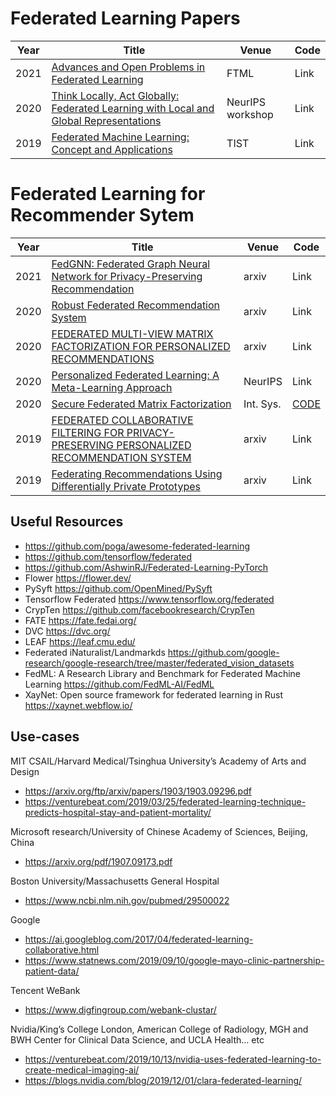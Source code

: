 # Federated Learning Papers
| Year   | Title  | Venue | Code  |
|-------|--------|--------|-----------|
| 2021 | [Advances and Open Problems in Federated Learning](https://arxiv.org/pdf/1912.04977.pdf) | FTML  | Link |
| 2020 | [Think Locally, Act Globally: Federated Learning with Local and Global Representations](https://arxiv.org/pdf/2001.01523.pdf) | NeurIPS workshop | Link |
| 2019 | [Federated Machine Learning: Concept and Applications](https://dl.acm.org/doi/pdf/10.1145/3298981) | TIST | Link |

# Federated Learning for Recommender Sytem
| Year   | Title  | Venue | Code  |
|-------|--------|--------|-----------|
| 2021 | [FedGNN: Federated Graph Neural Network for Privacy-Preserving Recommendation](https://arxiv.org/abs/2102.04925) | arxiv | Link |
| 2020 | [Robust Federated Recommendation System](https://arxiv.org/pdf/2006.08259.pdf) | arxiv | Link |
| 2020 | [FEDERATED MULTI-VIEW MATRIX FACTORIZATION FOR PERSONALIZED RECOMMENDATIONS](https://arxiv.org/pdf/2004.04256.pdf) | arxiv | Link | 
| 2020 | [Personalized Federated Learning: A Meta-Learning Approach](https://arxiv.org/pdf/2002.07948.pdf) | NeurIPS | Link | 
| 2020 | [Secure Federated Matrix Factorization](https://arxiv.org/pdf/1906.05108.pdf) | Int. Sys. | [CODE](https://github.com/Di-Chai/FedMF) | 
| 2019 | [FEDERATED COLLABORATIVE FILTERING FOR PRIVACY-PRESERVING PERSONALIZED RECOMMENDATION SYSTEM](https://arxiv.org/pdf/1901.09888.pdf) | arxiv | Link | 
| 2019 | [Federating Recommendations Using Differentially Private Prototypes](https://arxiv.org/pdf/2003.00602.pdf) | arxiv | Link | 

## Useful Resources
- https://github.com/poga/awesome-federated-learning
- https://github.com/tensorflow/federated
- https://github.com/AshwinRJ/Federated-Learning-PyTorch
- Flower https://flower.dev/
- PySyft https://github.com/OpenMined/PySyft
- Tensorflow Federated  https://www.tensorflow.org/federated
- CrypTen https://github.com/facebookresearch/CrypTen
- FATE https://fate.fedai.org/
- DVC https://dvc.org/
- LEAF https://leaf.cmu.edu/
- Federated iNaturalist/Landmarkds https://github.com/google-research/google-research/tree/master/federated_vision_datasets
- FedML: A Research Library and Benchmark for Federated Machine Learning https://github.com/FedML-AI/FedML
- XayNet: Open source framework for federated learning in Rust https://xaynet.webflow.io/ 


## Use-cases

MIT CSAIL/Harvard Medical/Tsinghua University’s Academy of Arts and Design

* https://arxiv.org/ftp/arxiv/papers/1903/1903.09296.pdf
* https://venturebeat.com/2019/03/25/federated-learning-technique-predicts-hospital-stay-and-patient-mortality/

Microsoft research/University of Chinese Academy of Sciences, Beijing, China

* https://arxiv.org/pdf/1907.09173.pdf

Boston University/Massachusetts General Hospital

* https://www.ncbi.nlm.nih.gov/pubmed/29500022

Google

* https://ai.googleblog.com/2017/04/federated-learning-collaborative.html
* https://www.statnews.com/2019/09/10/google-mayo-clinic-partnership-patient-data/

Tencent WeBank

* https://www.digfingroup.com/webank-clustar/

Nvidia/King’s College London, American College of Radiology, MGH and BWH Center for Clinical Data Science, and UCLA Health... etc

* https://venturebeat.com/2019/10/13/nvidia-uses-federated-learning-to-create-medical-imaging-ai/
* https://blogs.nvidia.com/blog/2019/12/01/clara-federated-learning/
